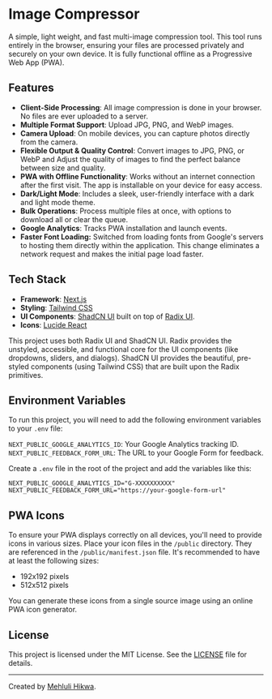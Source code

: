 # Image Compressor

A simple, light weight, and fast multi-image compression tool. This tool runs entirely in the browser, ensuring your files are processed privately and securely on your own device. It is fully functional offline as a Progressive Web App (PWA).

## Features

-   **Client-Side Processing**: All image compression is done in your browser. No files are ever uploaded to a server.
-   **Multiple Format Support**: Upload JPG, PNG, and WebP images.
-   **Camera Upload**: On mobile devices, you can capture photos directly from the camera.
-   **Flexible Output & Quality Control**: Convert images to JPG, PNG, or WebP and Adjust the quality of  images to find the perfect balance between size and quality.
-   **PWA with Offline Functionality**: Works without an internet connection after the first visit. The app is installable on your device for easy access.
-   **Dark/Light Mode**: Includes a sleek, user-friendly interface with a dark and light mode theme.
-   **Bulk Operations**: Process multiple files at once, with options to download all or clear the queue.
-   **Google Analytics**: Tracks PWA installation and launch events.
-   **Faster Font Loading:** Switched from loading fonts from Google's servers to hosting them directly within the application. This change eliminates a network request and makes the initial page load faster.

## Tech Stack

-   **Framework**: [Next.js](https://nextjs.org/)
-   **Styling**: [Tailwind CSS](https://tailwindcss.com/)
-   **UI Components**: [ShadCN UI](https://ui.shadcn.com/) built on top of [Radix UI](https://www.radix-ui.com/).
-   **Icons**: [Lucide React](https://lucide.dev/guide/packages/lucide-react)

This project uses both Radix UI and ShadCN UI. Radix provides the unstyled, accessible, and functional core for the UI components (like dropdowns, sliders, and dialogs). ShadCN UI provides the beautiful, pre-styled components (using Tailwind CSS) that are built upon the Radix primitives.

## Environment Variables

To run this project, you will need to add the following environment variables to your `.env` file:

`NEXT_PUBLIC_GOOGLE_ANALYTICS_ID`: Your Google Analytics tracking ID.
`NEXT_PUBLIC_FEEDBACK_FORM_URL`: The URL to your Google Form for feedback.

Create a `.env` file in the root of the project and add the variables like this:

```
NEXT_PUBLIC_GOOGLE_ANALYTICS_ID="G-XXXXXXXXXX"
NEXT_PUBLIC_FEEDBACK_FORM_URL="https://your-google-form-url"
```

 ## PWA Icons

To ensure your PWA displays correctly on all devices, you'll need to provide icons in various sizes.
Place your icon files in the `/public` directory. They are referenced in the `/public/manifest.json` file.
It's recommended to have at least the following sizes:
- 192x192 pixels
- 512x512 pixels

You can generate these icons from a single source image using an online PWA icon generator.

## License

This project is licensed under the MIT License. See the [LICENSE](LICENSE) file for details.

---

Created by [Mehluli Hikwa](https://thatafro.netlify.app/).
